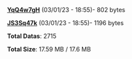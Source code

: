 [**YqQ4w7gH**](/data/YqQ4w7gH.txt) (03/01/23 - 18:55)- 802 bytes

[**JS3Sq47k**](/data/JS3Sq47k.txt) (03/01/23 - 18:55)- 1196 bytes

**Total Datas**: 2715

**Total Size**: 17.59 MB / 17.6 MB